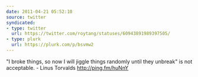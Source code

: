 ```yaml
---
date: 2011-04-21 05:52:10
source: twitter
syndicated:
- type: twitter
  url: https://twitter.com/roytang/statuses/60943891989397505/
- type: plurk
  url: https://plurk.com/p/bsvmw2
---
```


"I broke things, so now I will jiggle things randomly until they unbreak" is not acceptable. - Linus Torvalds http://ping.fm/huNnY